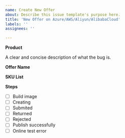 ```yaml
---
name: Create New Offer
about: Describe this issue template's purpose here.
title: 'New Offer on Azure/AWS/Aliyun/AlibabaCloud'
labels: ''
assignees: ''

---
```





**Product**

A clear and concise description of what the bug is.

**Offer Name**

**SKU List**

**Steps**

- [ ] Build image
- [ ] Creating
- [ ] Submited
- [ ] Returned
- [ ] Rejected
- [ ] Publish successfully
- [ ] Online test error
